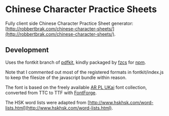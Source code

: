 # Chinese Character Practice Sheets

Fully client side Chinese Character Practice Sheet generator: [http://robbertbrak.com/chinese-character-sheets/](http://robbertbrak.com/chinese-character-sheets/).

## Development
 
Uses the fontkit branch of [pdfkit](http://pdfkit.org/), kindly packaged by [fzcs](https://www.npmjs.com/~fzcs) for [npm](https://www.npmjs.com/package/fzcs-pdfkit-fontkit).

Note that I commented out most of the registered formats in fontkit/index.js to keep the filesize of the javascript bundle within reason.

The font is based on the freely available [AR PL UKai](http://packages.ubuntu.com/fonts-arphic-ukai) font collection, converted from TTC to TTF with [FontForge](https://fontforge.github.io/).

The HSK word lists were adapted from [http://www.hskhsk.com/word-lists.html](http://www.hskhsk.com/word-lists.html). 

